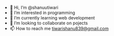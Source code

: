 - 👋 Hi, I’m @shanuutiwari
- 👀 I’m interested in programming
- 🌱 I’m currently learning web development
- 💞️ I’m looking to collaborate on pojects
- 📫 How to reach me tiwarishanu839@gmail.com

<!---
shanuutiwari/shanuutiwari is a ✨ special ✨ repository because its `README.md` (this file) appears on your GitHub profile.
You can click the Preview link to take a look at your changes.
--->
